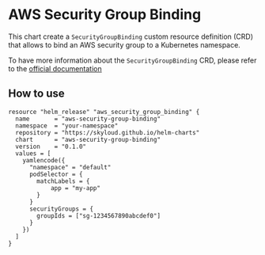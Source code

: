# AWS Security Group Binding

This chart create a `SecurityGroupBinding` custom resource definition (CRD) that allows to bind an AWS security group to a Kubernetes namespace.

To have more information about the `SecurityGroupBinding` CRD, please refer to the [official documentation](https://docs.aws.amazon.com/eks/latest/userguide/security-groups-for-pods.html)

## How to use

```hcl
resource "helm_release" "aws_security_group_binding" {
  name       = "aws-security-group-binding"
  namespace  = "your-namespace"
  repository = "https://skyloud.github.io/helm-charts"
  chart      = "aws-security-group-binding"
  version    = "0.1.0"
  values = [
    yamlencode({
      "namespace" = "default"
      podSelector = {
        matchLabels = {
            app = "my-app"
        }
      }
      securityGroups = {
        groupIds = ["sg-1234567890abcdef0"]
      }
    })
  ]
}
```
